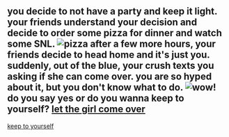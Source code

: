 you decide to not have a party and keep it light. your friends understand your decision and decide to order some pizza for dinner and watch some SNL.
![pizza](https://i.redd.it/r39esyolqzyz.jpg)
after a few more hours, your friends decide to head home and it's just you. suddenly, out of the blue, your crush texts you asking if she can come over. you are so hyped about it, but you don't know what to do.
![wow!](https://i.pinimg.com/originals/ba/9d/70/ba9d70171199bab14dcddbd3c66f0215.gif)
**do you say yes or do you wanna keep to yourself?**
[let the girl come over](../hangout/hangout.md)
---
[keep to yourself](../alone/alone.md)